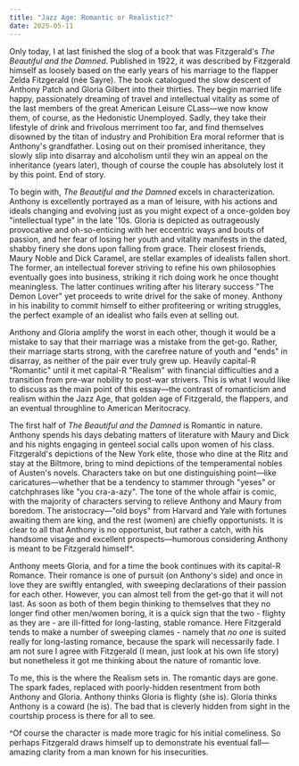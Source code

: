 ```yaml
---
title: "Jazz Age: Romantic or Realistic?" 
date: 2025-05-11
---
```

Only today, I at last finished the slog of a book that was Fitzgerald's _The Beautiful and the Damned_. Published in 1922, it was described by Fitzgerald himself as loosely based on the early years of his marriage to the flapper Zelda Fitzgerald (née Sayre). The book catalogued the slow descent of Anthony Patch and Gloria Gilbert into their thirties. They begin married life happy, passionately dreaming of travel and intellectual vitality as some of the last members of the great American Leisure CLass—we now know them, of course, as the Hedonistic Unemployed. Sadly, they take their lifestyle of drink and frivolous merriment too far, and find themselves disowned by the titan of industry and Prohibition Era moral reformer that is Anthony's grandfather. Losing out on their promised inheritance, they slowly slip into disarray and alcoholism until they win an appeal on the inheritance (years later), though of course the couple has absolutely lost it by this point. End of story.

To begin with, _The Beautiful and the Damned_ excels in characterization. Anthony is excellently portrayed as a man of leisure, with his actions and ideals changing and evolving just as you might expect of a once-golden boy "intellectual type" in the late '10s. Gloria is depicted as outrageously provocative and oh-so-enticing with her eccentric ways and bouts of passion, and her fear of losing her youth and vitality manifests in the dated, shabby finery she dons upon falling from grace. Their closest friends, Maury Noble and Dick Caramel, are stellar examples of idealists fallen short. The former, an intellectual forever striving to refine his own philosophies eventually goes into business, striking it rich doing work he once thought meaningless. The latter continues writing after his literary success "The Demon Lover" yet proceeds to write drivel for the sake of money. Anthony in his inability to commit himself to either profiteering or writing struggles, the perfect example of an idealist who fails even at selling out.

Anthony and Gloria amplify the worst in each other, though it would be a mistake to say that their marriage was a mistake from the get-go. Rather, their marriage starts strong, with the carefree nature of youth and "ends" in disarray, as neither of the pair ever truly grew up. Heavily capital-R "Romantic" until it met capital-R "Realism" with financial difficulties and a transition from pre-war nobility to post-war strivers. This is what I would like to discuss as the main point of this essay—the contrast of romanticism and realism within the Jazz Age, that golden age of Fitzgerald, the flappers, and an eventual throughline to American Meritocracy.

The first half of _The Beautiful and the Damned_ is Romantic in nature. Anthony spends his days debating matters of literature with Maury and Dick and his nights engaging in genteel social calls upon women of his class. Fitzgerald's depictions of the New York elite, those who dine at the Ritz and stay at the Biltmore, bring to mind depictions of the temperamental nobles of Austen's novels. Characters take on but one distinguishing point—like caricatures—whether that be a tendency to stammer through "yeses" or catchphrases like "you cra-a-azy". The tone of the whole affair is comic, with the majority of characters serving to relieve Anthony and Maury from boredom. The aristocracy—"old boys" from Harvard and Yale with fortunes awaiting them are king, and the rest (women) are chiefly opportunists. It is clear to all that Anthony is no opportunist, but rather a catch, with his handsome visage and excellent prospects—humorous considering Anthony is meant to be Fitzgerald himself^.

Anthony meets Gloria, and for a time the book continues with its capital-R Romance. Their romance is one of pursuit (on Anthony's side) and once in love they are swiftly entangled, with sweeping declarations of their passion for each other. However, you can almost tell from the get-go that it will not last. As soon as both of them begin thinking to themselves that they no longer find other men/women boring, it is a quick sign that the two - flighty as they are - are ill-fitted for long-lasting, stable romance. Here Fitzgerald tends to make a number of sweeping clames - namely that _no one_ is suited really for long-lasting romance, because the spark will necessarily fade. I am not sure I agree with Fitzgerald (I mean, just look at his own life story) but nonetheless it got me thinking about the nature of romantic love.

To me, this is the where the Realism sets in. The romantic days are gone. The spark fades, replaced with poorly-hidden resentment from both Anthony and Gloria. Anthony thinks Gloria is flighty (she is). Gloria thinks Anthony is a coward (he is). The bad that is cleverly hidden from sight in the courtship process is there for all to see.
 
^Of course the character is made more tragic for his initial comeliness. So perhaps Fitzgerald draws himself up to demonstrate his eventual fall—amazing clarity from a man known for his insecurities.


